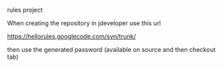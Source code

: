 rules project

When creating the repository in jdeveloper use this url

https://hellorules.googlecode.com/svn/trunk/

then use the generated password (available on source and then checkout tab)
